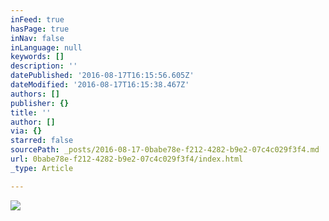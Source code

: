 ```yaml
---
inFeed: true
hasPage: true
inNav: false
inLanguage: null
keywords: []
description: ''
datePublished: '2016-08-17T16:15:56.605Z'
dateModified: '2016-08-17T16:15:38.467Z'
authors: []
publisher: {}
title: ''
author: []
via: {}
starred: false
sourcePath: _posts/2016-08-17-0babe78e-f212-4282-b9e2-07c4c029f3f4.md
url: 0babe78e-f212-4282-b9e2-07c4c029f3f4/index.html
_type: Article

---
```

![](https://the-grid-user-content.s3-us-west-2.amazonaws.com/ada23705-c9b9-4519-a035-ffb43fd22684.png)